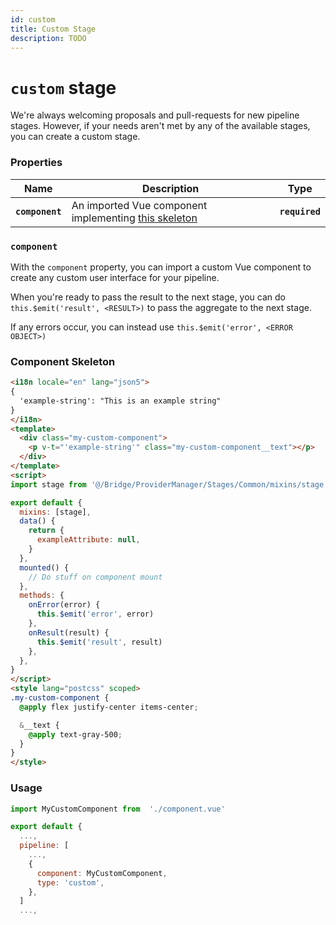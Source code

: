 ```yaml
---
id: custom
title: Custom Stage
description: TODO
---
```


# `custom` stage

We're always welcoming proposals and pull-requests for new pipeline stages. However, if your needs aren't met by any of the available stages, you can create a custom stage.

### Properties

| Name | Description | Type |
|-|-|-|
| **`component`** | An imported Vue component implementing [this skeleton](#component-skeleton) | **`required`** |

### `component`

With the `component` property, you can import a custom Vue component to create any custom user interface for your pipeline.

When you're ready to pass the result to the next stage, you can do `this.$emit('result', <RESULT>)` to pass the aggregate to the next stage.

If any errors occur, you can instead use `this.$emit('error', <ERROR OBJECT>)`

### Component Skeleton

```html title="/providers/MyProvider/component.vue"
<i18n locale="en" lang="json5">
{
  'example-string': "This is an example string"
}
</i18n>
<template>
  <div class="my-custom-component">
    <p v-t="'example-string'" class="my-custom-component__text"></p>
  </div>
</template>
<script>
import stage from '@/Bridge/ProviderManager/Stages/Common/mixins/stage'

export default {
  mixins: [stage],
  data() {
    return {
      exampleAttribute: null,
    }
  },
  mounted() {
    // Do stuff on component mount
  },
  methods: {
    onError(error) {
      this.$emit('error', error)
    },
    onResult(result) {
      this.$emit('result', result)
    },
  },
}
</script>
<style lang="postcss" scoped>
.my-custom-component {
  @apply flex justify-center items-center;

  &__text {
    @apply text-gray-500;
  }
}
</style>
```

### Usage
```javascript title="/providers/MyProvider/index.js"
import MyCustomComponent from  './component.vue'

export default {
  ...,
  pipeline: [
    ...,
    {
      component: MyCustomComponent,
      type: 'custom',
    },
  ]
  ...,

```